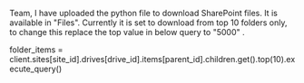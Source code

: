 Team, I have uploaded the python file to download SharePoint files. It is available in "Files". Currently it is set to download from top 10 folders only, to change this replace the top value in below query to "5000" .

folder_items = client.sites[site_id].drives[drive_id].items[parent_id].children.get().top(10).execute_query()

